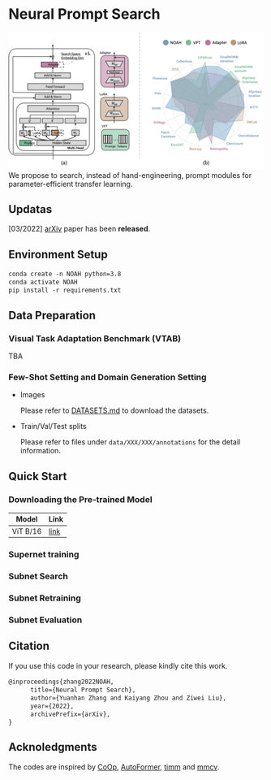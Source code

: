 # Neural Prompt Search
![fig1](figures/motivation.png)
We propose to search, instead of hand-engineering, prompt modules for parameter-efficient transfer learning.

## Updatas
[03/2022] [arXiv](https://github.com/Davidzhangyuanhan/NOAH) paper has been **released**.

## Environment Setup
```
conda create -n NOAH python=3.8
conda activate NOAH
pip install -r requirements.txt
```

## Data Preparation

### Visual Task Adaptation Benchmark (VTAB)
TBA

### Few-Shot Setting and Domain Generation Setting

- Images

    Please refer to [DATASETS.md](https://github.com/KaiyangZhou/CoOp/blob/main/DATASETS.md) to download the datasets.

- Train/Val/Test splits

    Please refer to files under `data/XXX/XXX/annotations` for the detail information.


## Quick Start
### Downloading the Pre-trained Model
| Model | Link |
|-------|------|
|ViT B/16 | [link](https://storage.googleapis.com/vit_models/imagenet21k/ViT-B_16.npz)|

### Supernet training

### Subnet Search

### Subnet Retraining

### Subnet Evaluation

## Citation
If you use this code in your research, please kindly cite this work.
```
@inproceedings{zhang2022NOAH,
      title={Neural Prompt Search}, 
      author={Yuanhan Zhang and Kaiyang Zhou and Ziwei Liu},
      year={2022},
      archivePrefix={arXiv},
}
```

## Acknoledgments
The codes are inspired by [CoOp](https://github.com/KaiyangZhou/CoOp), [AutoFormer](https://github.com/microsoft/Cream/tree/main/AutoFormer), [timm](https://github.com/rwightman/pytorch-image-models) and [mmcv](https://github.com/open-mmlab/mmcv).

